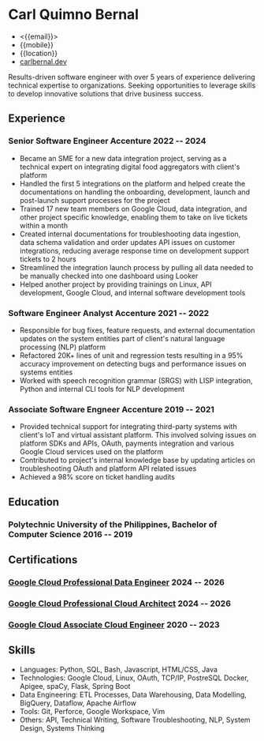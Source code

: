 <!-- The (first) h1 will be used as the <title> of the HTML page -->
# Carl Quimno Bernal

<!-- The unordered list immediately after the h1 will be formatted on a single
line. It is intended to be used for contact details -->
- <{{email}}>
- {{mobile}}
- {{location}}
- [carlbernal.dev](https://carlbernal.dev)

<!-- The paragraph after the h1 and ul and before the first h2 is optional. It
is intended to be used for a short summary. -->
Results-driven software engineer with over 5 years of experience delivering
technical expertise to organizations. Seeking opportunities to leverage skills
to develop innovative solutions that drive business success.

## Experience

<!-- You have to wrap the "left" and "right" half of these headings in spans by
hand -->
### <span>Senior Software Engineer</span> <span>Accenture</span> <span>2022 -- 2024</span>

- Became an SME for a new data integration project, serving as a technical
  expert on integrating digital food aggregators with client's platform
- Handled the first 5 integrations on the platform and helped create the
  documentations on handling the onboarding, development, launch and
  post-launch support processes for the project
- Trained 17 new team members on Google Cloud, data integration, and other
  project specific knowledge, enabling them to take on live tickets within a
  month
- Created internal documentations for troubleshooting data ingestion, data
  schema validation and order updates API issues on customer integrations,
  reducing average response time on development support tickets to 2 hours
- Streamlined the integration launch process by pulling all data needed to be
  manually checked into one dashboard using Looker
- Helped another project by providing trainings on Linux, API development,
  Google Cloud, and internal software development tools

### <span>Software Engineer Analyst</span> <span>Accenture</span> <span>2021 -- 2022</span>

- Responsible for bug fixes, feature requests, and external documentation
  updates on the system entities part of client's natural language processing
  (NLP) platform
- Refactored 20K+ lines of unit and regression tests resulting in a 95%
  accuracy improvement on detecting bugs and performance issues on systems
  entities
- Worked with speech recognition grammar (SRGS) with LISP integration, Python
  and internal CLI tools for NLP development

### <span>Associate Software Engneer</span> <span>Accenture</span> <span>2019 -- 2021</span>

- Provided technical support for integrating third-party systems with client's
  IoT and virtual assistant platform. This involved solving issues on platform
  SDKs and APIs, OAuth, payments integration and various Google Cloud services
  used on the platform
- Contributed to project's internal knowledge base by updating articles on
  troubleshooting OAuth and platform API related issues
- Achieved a 98% score on ticket handling audits

## Education

### <span>Polytechnic University of the Philippines, Bachelor of Computer Science</span> <span>2016 -- 2019</span>

## Certifications

### <span>[Google Cloud Professional Data Engineer](https://www.credly.com/badges/0f95e641-a813-40e5-bd78-59ff250a8285/public_url)</span> <span>2024 -- 2026</span>
### <span>[Google Cloud Professional Cloud Architect](https://www.credly.com/badges/4cee1808-5df1-41ff-9ac2-128d44483670/public_url)</span> <span>2024 -- 2026</span>
### <span>[Google Cloud Associate Cloud Engineer](https://www.credly.com/badges/df7f58b1-4736-430b-8c8d-9d073d32177e/public_url)</span> <span>2020 -- 2023</span>

## Skills

- Languages: Python, SQL, Bash, Javascript, HTML/CSS, Java
- Technologies: Google Cloud, Linux, OAuth, TCP/IP, PostreSQL Docker, Apigee,
  spaCy, Flask, Spring Boot
- Data Engineering: ETL Processes, Data Warehousing, Data Modelling, BigQuery,
  Dataflow, Apache Airflow
- Tools: Git, Perforce, Google Workspace, Vim
- Others: API, Technical Writing, Software Troubleshooting, NLP, System Design,
  Systems Thinking
